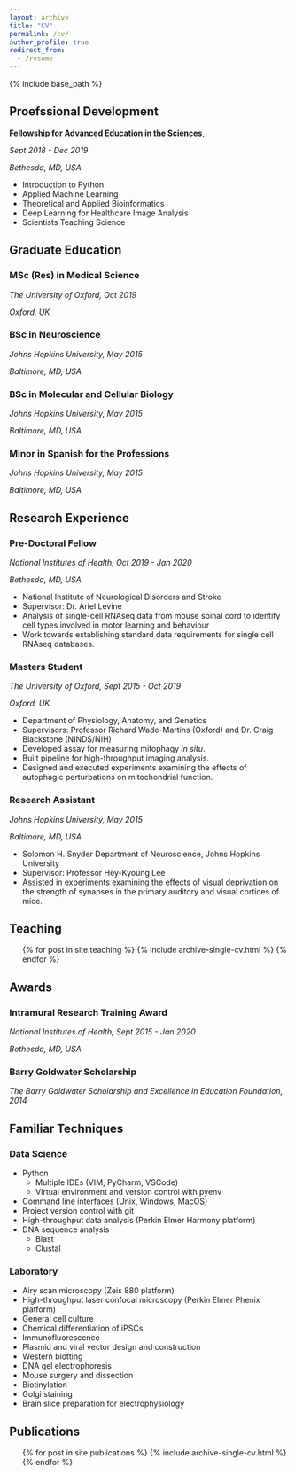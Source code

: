 ```yaml
---
layout: archive
title: "CV"
permalink: /cv/
author_profile: true
redirect_from:
  - /resume
---
```


{% include base_path %}

## Proefssional Development

**Fellowship for Advanced Education in the Sciences**,

_Sept 2018 - Dec 2019_

_Bethesda, MD, USA_

- Introduction to Python
- Applied Machine Learning
- Theoretical and Applied Bioinformatics
- Deep Learning for Healthcare Image Analysis
- Scientists Teaching Science

## Graduate Education

### MSc (Res) in Medical Science

_The University of Oxford, Oct 2019_

_Oxford, UK_

### BSc in Neuroscience

_Johns Hopkins University, May 2015_

_Baltimore, MD, USA_

### BSc in Molecular and Cellular Biology

_Johns Hopkins University, May 2015_

_Baltimore, MD, USA_

### Minor in Spanish for the Professions

_Johns Hopkins University, May 2015_

_Baltimore, MD, USA_

## Research Experience

### Pre-Doctoral Fellow

_National Institutes of Health, Oct 2019 - Jan 2020_

_Bethesda, MD, USA_

- National Institute of Neurological Disorders and Stroke
- Supervisor: Dr. Ariel Levine
- Analysis of single-cell RNAseq data from mouse spinal cord to identify cell types involved in motor learning and behaviour
- Work towards establishing standard data requirements for single cell RNAseq databases.

### Masters Student

_The University of Oxford, Sept 2015 - Oct 2019_

_Oxford, UK_

- Department of Physiology, Anatomy, and Genetics
- Supervisors: Professor Richard Wade-Martins (Oxford) and Dr. Craig Blackstone (NINDS/NIH)
- Developed assay for measuring mitophagy _in situ_. 
- Built pipeline for high-throughput imaging analysis.
- Designed and executed experiments examining the effects of autophagic perturbations on mitochondrial function.

### Research Assistant

_Johns Hopkins University, May 2015_

_Baltimore, MD, USA_

- Solomon H. Snyder Department of Neuroscience, Johns Hopkins University
- Supervisor: Professor Hey-Kyoung Lee
- Assisted in experiments examining the effects of visual deprivation on the strength of synapses in the primary auditory and visual cortices of mice.
  
## Teaching

  <ul>{% for post in site.teaching %}
    {% include archive-single-cv.html %}
  {% endfor %}</ul>

## Awards

### Intramural Research Training Award

_National Institutes of Health, Sept 2015 - Jan 2020_

_Bethesda, MD, USA_

### Barry Goldwater Scholarship

_The Barry Goldwater Scholarship and Excellence in Education Foundation, 2014_

## Familiar Techniques

### Data Science

- Python
  - Multiple IDEs (VIM, PyCharm, VSCode)
  - Virtual environment and version control with pyenv
- Command line interfaces (Unix, Windows, MacOS)
- Project version control with git
- High-throughput data analysis (Perkin Elmer Harmony platform)
- DNA sequence analysis
  - Blast
  - Clustal

### Laboratory

- Airy scan microscopy (Zeis 880 platform)
- High-throughput laser confocal microscopy (Perkin Elmer Phenix platform)
- General cell culture
- Chemical differentiation of iPSCs
- Immunofluorescence
- Plasmid and viral vector design and construction
- Western blotting
- DNA gel electrophoresis
- Mouse surgery and dissection
- Biotinylation 
- Golgi staining
- Brain slice preparation for electrophysiology

## Publications

  <ul>{% for post in site.publications %}
    {% include archive-single-cv.html %}
  {% endfor %}</ul>
  
<!--
Talks
======
  <ul>{% for post in site.talks %}
    {% include archive-single-talk-cv.html %}
  {% endfor %}</ul>
-->
